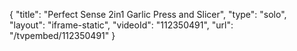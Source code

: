 {
    "title": "Perfect Sense 2in1 Garlic Press and Slicer",
    "type": "solo",
    "layout": "iframe-static",
    "videoId": "112350491",
    "url": "\/tvpembed\/112350491"
}